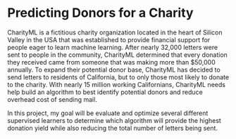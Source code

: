 # Predicting Donors for a Charity

CharityML is a fictitious charity organization located in the heart of Silicon Valley in the USA that was established to provide financial support for people eager to learn machine learning. After nearly 32,000 letters were sent to people in the community, CharityML determined that every donation they received came from someone that was making more than $50,000 annually. To expand their potential donor base, CharityML has decided to send letters to residents of California, but to only those most likely to donate to the charity. With nearly 15 million working Californians, CharityML needs help build an algorithm to best identify potential donors and reduce overhead cost of sending mail.

In this project, my goal will be evaluate and optimize several different supervised learners to determine which algorithm will provide the highest donation yield while also reducing the total number of letters being sent.
